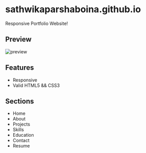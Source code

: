 # sathwikaparshaboina.github.io
Responsive Portfolio Website!

## Preview

![preview](https://user-images.githubusercontent.com/55009076/153096311-9babb437-501a-4173-91a2-86a2596b4b0e.png)

## Features

* Responsive
* Valid HTML5 && CSS3

## Sections

* Home
* About
* Projects
* Skills
* Education
* Contact
* Resume

